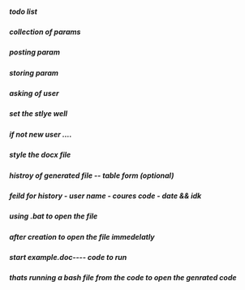 ##### todo list 

##### collection of params 
##### posting param 
##### storing param 
##### asking of user 
##### set the stlye well 
##### if not new user .... 
##### style the docx file 
##### histroy of generated file -- table form (optional)
##### feild for history - user name - coures code - date && idk 
##### using .bat to open the file 
##### after creation to open the file immedelatly 
##### start example.doc---- code to run 

##### thats running a bash file from the code to open the genrated code 
